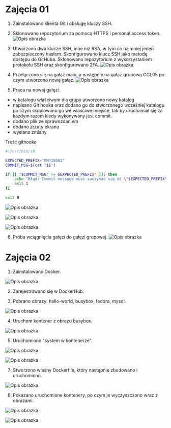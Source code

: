 # Zajęcia 01

1. Zainstalowano klienta Git i obsługę kluczy SSH.

2. Sklonowano repozytorium za pomocą HTTPS i personal access token.
![Opis obrazka](lab1_screenshots/clone_https.PNG)

3. Utworzono dwa klucze SSH, inne niż RSA, w tym co najmniej jeden zabezpieczony hasłem. Skonfigurowano klucz SSH jako metodę dostępu do GitHuba. Sklonowano repozytorium z wykorzystaniem protokołu SSH oraz skonfigurowano 2FA.
![Opis obrazka](lab1_screenshots/clone_ssh.PNG)

4. Przełączono się na gałąź main, a następnie na gałąź grupową GCL05 po czym utworzono nową gałąź.
![Opis obrazka](lab1_screenshots/switch_branches.PNG)

5. Praca na nowej gałęzi.
- w katalogu właściwym dla grupy utworzono nowy katalog
- napisano Git hooka oraz dodano go do stworzonego wcześniej katalogu po czym skopiowano go we właściwe miejsce, tak by uruchamiał się za każdym razem kiedy wykonywany jest commit.
- dodano plik ze sprawozdaniem
- dodano zrzuty ekranu
- wysłano zmiany

Treść githooka
```sh
#!/usr/bin/sh

EXPECTED_PREFIX="KM415081"
COMMIT_MSG=$(cat "$1")

if [[ "$COMMIT_MSG" != $EXPECTED_PREFIX* ]]; then
    echo "Błąd: Commit message musi zaczynać się od \"$EXPECTED_PREFIX\"!"
    exit 1
fi

exit 0
```
![Opis obrazka](lab1_screenshots/pwd.PNG)

![Opis obrazka](lab1_screenshots/commit-msg_location.PNG)

![Opis obrazka](lab1_screenshots/hook_check.PNG)

6. Próba wciągnięcia gałęzi do gałęzi grupowej.
![Opis obrazka](lab1_screenshots/merge.png)

# Zajęcia 02

1. Zainstalowano Docker.

![Opis obrazka](lab2_screenshots/docker_install.png)

2. Zarejestrowano się w DockerHub.

3. Pobrano obrazy: hello-world, busybox, fedora, mysql.

![Opis obrazka](lab2_screenshots/download.png)

4. Uruchom kontener z obrazu busybox.

![Opis obrazka](lab2_screenshots/busybox.png)

5. Uruchomiono "system w kontenerze".

![Opis obrazka](lab2_screenshots/update.png)

![Opis obrazka](lab2_screenshots/pid1.png)

7. Stworzono własny Dockerfile, który następnie zbudowano i uruchomiono.

![Opis obrazka](lab2_screenshots/docker.png)

8. Pokazano uruchomione kontenery, po czym je wyczyszczono wraz z obrazami.

![Opis obrazka](lab2_screenshots/containers.png)

![Opis obrazka](lab2_screenshots/images.png)



   
